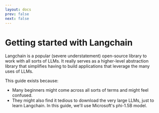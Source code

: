 ```yaml
---
layout: docs
prev: false
next: false
---
```


# Getting started with Langchain
Langchain is a popular (severe understatement) open-source library to work with all sorts of LLMs. It really serves as a higher-level abstraction library that simplifies having to build applications that leverage the many uses of LLMs.

This guide exists because:
- Many beginners might come across all sorts of terms and might feel confused.
- They might also find it tedious to download the very large LLMs, just to learn Langchain. In this guide, we'll use Microsoft's phi-1.5B model.